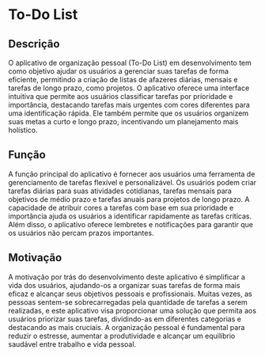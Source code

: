 # To-Do List
## Descrição
O aplicativo de organização pessoal (To-Do List) em desenvolvimento tem como objetivo ajudar os usuários a gerenciar suas tarefas de forma eficiente, permitindo a criação de listas de afazeres diárias, mensais e tarefas de longo prazo, como projetos. O aplicativo oferece uma interface intuitiva que permite aos usuários classificar tarefas por prioridade e importância, destacando tarefas mais urgentes com cores diferentes para uma identificação rápida. Ele também permite que os usuários organizem suas metas a curto e longo prazo, incentivando um planejamento mais holístico.

## Função
A função principal do aplicativo é fornecer aos usuários uma ferramenta de gerenciamento de tarefas flexível e personalizável. Os usuários podem criar tarefas diárias para suas atividades cotidianas, tarefas mensais para objetivos de médio prazo e tarefas anuais para projetos de longo prazo. A capacidade de atribuir cores a tarefas com base em sua prioridade e importância ajuda os usuários a identificar rapidamente as tarefas críticas. Além disso, o aplicativo oferece lembretes e notificações para garantir que os usuários não percam prazos importantes.

## Motivação
A motivação por trás do desenvolvimento deste aplicativo é simplificar a vida dos usuários, ajudando-os a organizar suas tarefas de forma mais eficaz e alcançar seus objetivos pessoais e profissionais. Muitas vezes, as pessoas sentem-se sobrecarregadas pela quantidade de tarefas a serem realizadas, e este aplicativo visa proporcionar uma solução que permita aos usuários priorizar suas tarefas, dividindo-as em diferentes categorias e destacando as mais cruciais. A organização pessoal é fundamental para reduzir o estresse, aumentar a produtividade e alcançar um equilíbrio saudável entre trabalho e vida pessoal.
